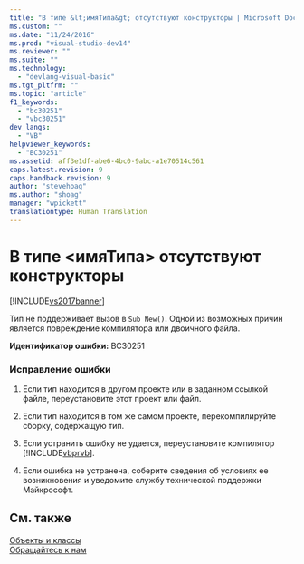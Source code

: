 ```yaml
---
title: "В типе &lt;имяТипа&gt; отсутствуют конструкторы | Microsoft Docs"
ms.custom: ""
ms.date: "11/24/2016"
ms.prod: "visual-studio-dev14"
ms.reviewer: ""
ms.suite: ""
ms.technology: 
  - "devlang-visual-basic"
ms.tgt_pltfrm: ""
ms.topic: "article"
f1_keywords: 
  - "bc30251"
  - "vbc30251"
dev_langs: 
  - "VB"
helpviewer_keywords: 
  - "BC30251"
ms.assetid: aff3e1df-abe6-4bc0-9abc-a1e70514c561
caps.latest.revision: 9
caps.handback.revision: 9
author: "stevehoag"
ms.author: "shoag"
manager: "wpickett"
translationtype: Human Translation
---
```

# В типе &lt;имяТипа&gt; отсутствуют конструкторы
[!INCLUDE[vs2017banner](../../../csharp/includes/vs2017banner.md)]

Тип не поддерживает вызов в `Sub New()`.  Одной из возможных причин является повреждение компилятора или двоичного файла.  
  
 **Идентификатор ошибки:** BC30251  
  
### Исправление ошибки  
  
1.  Если тип находится в другом проекте или в заданном ссылкой файле, переустановите этот проект или файл.  
  
2.  Если тип находится в том же самом проекте, перекомпилируйте сборку, содержащую тип.  
  
3.  Если устранить ошибку не удается, переустановите компилятор [!INCLUDE[vbprvb](../../../csharp/programming-guide/concepts/linq/includes/vbprvb_md.md)].  
  
4.  Если ошибка не устранена, соберите сведения об условиях ее возникновения и уведомите службу технической поддержки Майкрософт.  
  
## См. также  
 [Объекты и классы](../../../visual-basic/programming-guide/language-features/objects-and-classes/index.md)   
 [Обращайтесь к нам](/visual-studio/ide/talk-to-us)